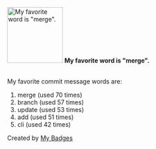 <img src="https://my-badges.github.io/my-badges/favorite-word.png" alt="My favorite word is &quot;merge&quot;." title="My favorite word is &quot;merge&quot;." width="128">
<strong>My favorite word is &quot;merge&quot;.</strong>
<br><br>

My favorite commit message words are:

1. merge (used 70 times)
2. branch (used 57 times)
3. update (used 53 times)
4. add (used 51 times)
5. cli (used 42 times)


Created by <a href="https://github.com/my-badges/my-badges">My Badges</a>